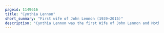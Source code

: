 ```yaml
---
pageid: 1149616
title: "Cynthia Lennon"
short_summary: "First wife of John Lennon (1939–2015)"
description: "Cynthia Lennon was the first Wife of John Lennon and Mother of julian Lennon."
---
```

